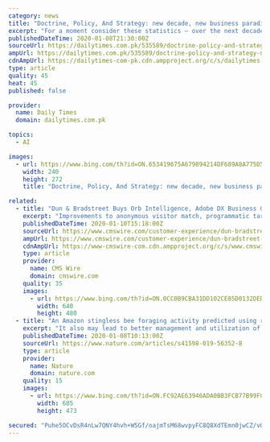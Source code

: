 ```yaml
---
category: news
title: "Doctrine, Policy, And Strategy: new decade, new business paradigm for Artificial Intelligence?"
excerpt: "For a moment consider these statistics – over the next decade, Artificial Intelligence (AI) could generate an additional $15.7 trillion worth of additional economic activity across the world, leading to Global GDP increase of as much as 14% (PWC). AI could increase labour productivity by up to 40% by 2035 (Accenture). In contrast, the end of ..."
publishedDateTime: 2020-01-08T21:30:00Z
sourceUrl: https://dailytimes.com.pk/535589/doctrine-policy-and-strategy-new-decade-new-business-paradigm-for/
ampUrl: https://dailytimes.com.pk/535589/doctrine-policy-and-strategy-new-decade-new-business-paradigm-for/amp/
cdnAmpUrl: https://dailytimes-com-pk.cdn.ampproject.org/c/s/dailytimes.com.pk/535589/doctrine-policy-and-strategy-new-decade-new-business-paradigm-for/amp/
type: article
quality: 45
heat: 45
published: false

provider:
  name: Daily Times
  domain: dailytimes.com.pk

topics:
  - AI

images:
  - url: https://www.bing.com/th?id=ON.653419675A679894214DF689A8A775D5
    width: 240
    height: 272
    title: "Doctrine, Policy, And Strategy: new decade, new business paradigm for Artificial Intelligence?"

related:
  - title: "Dun & Bradstreet Buys Orb Intelligence, Adobe DX Business Gets New Leader, More News"
    excerpt: "Improvements to anonymous visitor match, programmatic targeting and sales outreach. Ability to connect and segment audiences, create artificial intelligence (AI) models and activate channels through the D&B Lattice Customer Data Platform (CDP) to deliver sales and marketing campaigns. Orb Intelligence was founded in 2013. The transaction closed ..."
    publishedDateTime: 2020-01-10T15:18:00Z
    sourceUrl: https://www.cmswire.com/customer-experience/dun-bradstreet-buys-orb-intelligence-adobe-dx-business-gets-new-leader-more-news/
    ampUrl: https://www.cmswire.com/customer-experience/dun-bradstreet-buys-orb-intelligence-adobe-dx-business-gets-new-leader-more-news/amp/
    cdnAmpUrl: https://www-cmswire-com.cdn.ampproject.org/c/s/www.cmswire.com/customer-experience/dun-bradstreet-buys-orb-intelligence-adobe-dx-business-gets-new-leader-more-news/amp/
    type: article
    provider:
      name: CMS Wire
      domain: cmswire.com
    quality: 35
    images:
      - url: https://www.bing.com/th?id=ON.0CC0B9CBA31DD102CE85D0132DED2652
        width: 640
        height: 480
  - title: "An Amazon stingless bee foraging activity predicted using recurrent artificial neural networks and attribute selection"
    excerpt: "It also may lead to better management and utilization of bees as pollinators. We address an investigation with Recurrent Neural Networks in the task of forecasting bees’ level of activity taking into account previous values of level of activity and environmental data such as temperature, solar irradiance and barometric pressure. We also show ..."
    publishedDateTime: 2020-01-08T10:13:00Z
    sourceUrl: https://www.nature.com/articles/s41598-019-56352-8
    type: article
    provider:
      name: Nature
      domain: nature.com
    quality: 15
    images:
      - url: https://www.bing.com/th?id=ON.FC92AE63946ADA0BB3FCB77B99FC7C56
        width: 685
        height: 473

secured: "Puhe5OCvDsR4nLw7QNY4hvh+W5Gf/oajmTsM68wvpyFC8Q8XdTEmn0jwCZ/vO1+lh1ryHUfvJ4vOPCrlIDOWfkQg1fX7/PGpQuoSIn7HHpI15ivpRnF5bWxZl4kw20PkiJCw5pKylFkQvUMd5XoBBPVimG2sYXMrLhatOYkLTgJ/L9DmYwLS1hxZfHt+3jhQB8dy2o5W/lopn1v2pBfITUlakiDxTItWDgM9kYYqCb5hwpjFZxLpK18n3kECPLyvTQkXFnpDrWgMwlk4lySJ8Q==;cdwLr2Ih9cJR5OWDRR4+5Q=="
---
```


